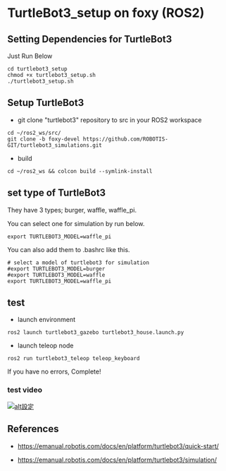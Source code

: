 # TurtleBot3_setup on foxy (ROS2)

## Setting Dependencies for TurtleBot3
Just Run Below
```bash:
cd turtlebot3_setup
chmod +x turtlebot3_setup.sh
./turtlebot3_setup.sh
```

## Setup TurtleBot3
- git clone "turtlebot3" repository to src in your ROS2 workspace
```
cd ~/ros2_ws/src/
git clone -b foxy-devel https://github.com/ROBOTIS-GIT/turtlebot3_simulations.git
```
- build
```
cd ~/ros2_ws && colcon build --symlink-install
```

## set type of TurtleBot3
They have 3 types; burger, waffle, waffle_pi.

You can select one for simulation by run below.
```
export TURTLEBOT3_MODEL=waffle_pi
```

You can also add them to .bashrc like this.
```
# select a model of turtlebot3 for simulation
#export TURTLEBOT3_MODEL=burger
#export TURTLEBOT3_MODEL=waffle
export TURTLEBOT3_MODEL=waffle_pi
```

## test
- launch environment
```
ros2 launch turtlebot3_gazebo turtlebot3_house.launch.py
```
- launch teleop node
```
ros2 run turtlebot3_teleop teleop_keyboard
```

If you have no errors, Complete!

### test video

[![alt設定](http://img.youtube.com/vi/{Tq450KJKtyQ}/0.jpg)](https://www.youtube.com/watch?v={Tq450KJKtyQ})


## References
- https://emanual.robotis.com/docs/en/platform/turtlebot3/quick-start/

- https://emanual.robotis.com/docs/en/platform/turtlebot3/simulation/